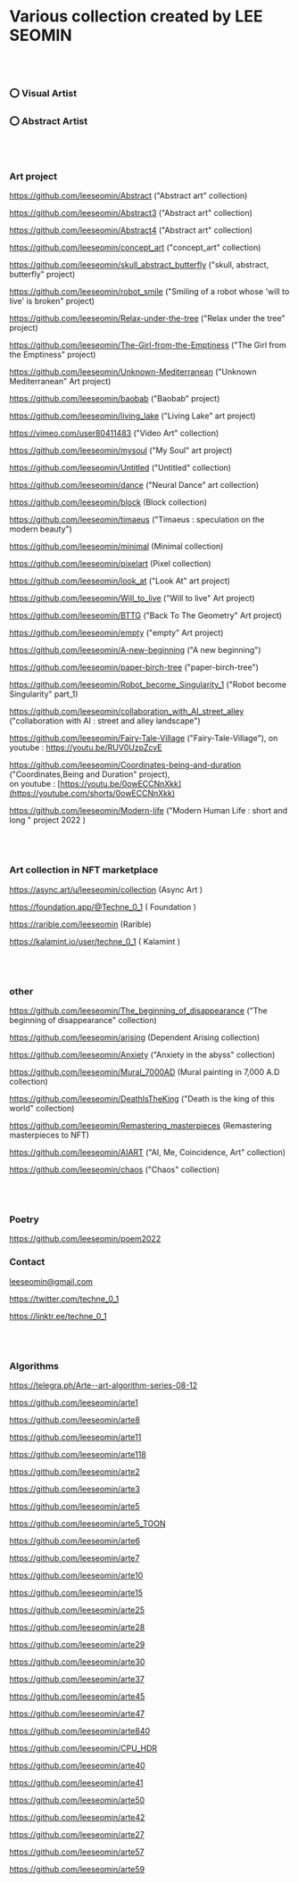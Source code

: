 # Various collection created by LEE SEOMIN



  <br/>  <br/> 
  
 ### :o: Visual Artist
  
 ### :o: Abstract Artist

  <br/>  <br/> 


### Art project


https://github.com/leeseomin/Abstract ("Abstract art" collection)

https://github.com/leeseomin/Abstract3 ("Abstract art" collection)

https://github.com/leeseomin/Abstract4 ("Abstract art" collection)

https://github.com/leeseomin/concept_art  ("concept_art" collection)

https://github.com/leeseomin/skull_abstract_butterfly ("skull, abstract, butterfly"  project) 

https://github.com/leeseomin/robot_smile  ("Smiling of a robot whose 'will to live' is broken" project)
 
https://github.com/leeseomin/Relax-under-the-tree ("Relax under the tree" project)

https://github.com/leeseomin/The-Girl-from-the-Emptiness  ("The Girl from the Emptiness" project)

https://github.com/leeseomin/Unknown-Mediterranean ("Unknown Mediterranean" Art project)

https://github.com/leeseomin/baobab  ("Baobab" project)
 
https://github.com/leeseomin/living_lake ("Living Lake" art project)

https://vimeo.com/user80411483         ("Video Art" collection)

https://github.com/leeseomin/mysoul ("My Soul" art project)

https://github.com/leeseomin/Untitled ("Untitled" collection)

https://github.com/leeseomin/dance ("Neural Dance" art collection) 

https://github.com/leeseomin/block (Block collection)

https://github.com/leeseomin/timaeus  ("Timaeus : speculation on the modern beauty")

https://github.com/leeseomin/minimal (Minimal collection)  

https://github.com/leeseomin/pixelart  (Pixel collection) 


https://github.com/leeseomin/look_at  ("Look At" art project)



https://github.com/leeseomin/Will_to_live ("Will to live" Art project)

https://github.com/leeseomin/BTTG  ("Back To The Geometry" Art project)

https://github.com/leeseomin/empty  ("empty" Art project)

https://github.com/leeseomin/A-new-beginning ("A new beginning")

https://github.com/leeseomin/paper-birch-tree ("paper-birch-tree")

https://github.com/leeseomin/Robot_become_Singularity_1  ("Robot become Singularity" part_1)

https://github.com/leeseomin/collaboration_with_AI_street_alley  ("collaboration with AI : street and alley landscape")

https://github.com/leeseomin/Fairy-Tale-Village  ("Fairy-Tale-Village"), on youtube :  https://youtu.be/RUV0UzpZcvE

https://github.com/leeseomin/Coordinates-being-and-duration   ("Coordinates,Being and Duration" project),  
on youtube :  [https://youtu.be/0owECCNnXkk](https://youtube.com/shorts/0owECCNnXkk)


https://github.com/leeseomin/Modern-life  ("Modern Human Life : short and long " project 2022 )

  <br/>  <br/> 

### Art collection  in NFT marketplace 


https://async.art/u/leeseomin/collection  (Async Art )

https://foundation.app/@Techne_0_1  ( Foundation )

https://rarible.com/leeseomin    (Rarible)

https://kalamint.io/user/techne_0_1   ( Kalamint )



  <br/>  <br/>  



###  other 

https://github.com/leeseomin/The_beginning_of_disappearance ("The beginning of disappearance" collection)


https://github.com/leeseomin/arising  (Dependent Arising collection)

https://github.com/leeseomin/Anxiety ("Anxiety in the abyss" collection)

https://github.com/leeseomin/Mural_7000AD  (Mural painting in 7,000 A.D collection)

https://github.com/leeseomin/DeathIsTheKing ("Death is the king of this world" collection)




https://github.com/leeseomin/Remastering_masterpieces (Remastering masterpieces to NFT)

https://github.com/leeseomin/AIART ("AI, Me, Coincidence, Art" collection)

https://github.com/leeseomin/chaos ("Chaos" collection)

  <br/>  <br/>  
  
  
### Poetry

https://github.com/leeseomin/poem2022  

### Contact 


leeseomin@gmail.com 
 
https://twitter.com/techne_0_1

https://linktr.ee/techne_0_1 



  <br/>  <br/>  

### Algorithms

https://telegra.ph/Arte--art-algorithm-series-08-12 

https://github.com/leeseomin/arte1

https://github.com/leeseomin/arte8

https://github.com/leeseomin/arte11

https://github.com/leeseomin/arte118


https://github.com/leeseomin/arte2

https://github.com/leeseomin/arte3

https://github.com/leeseomin/arte5

https://github.com/leeseomin/arte5_TOON

https://github.com/leeseomin/arte6

https://github.com/leeseomin/arte7


https://github.com/leeseomin/arte10

https://github.com/leeseomin/arte15

https://github.com/leeseomin/arte25

https://github.com/leeseomin/arte28

https://github.com/leeseomin/arte29

https://github.com/leeseomin/arte30

https://github.com/leeseomin/arte37

https://github.com/leeseomin/arte45

https://github.com/leeseomin/arte47

https://github.com/leeseomin/arte840

https://github.com/leeseomin/CPU_HDR 


https://github.com/leeseomin/arte40

https://github.com/leeseomin/arte41

https://github.com/leeseomin/arte50 

https://github.com/leeseomin/arte42


https://github.com/leeseomin/arte27

https://github.com/leeseomin/arte57 

https://github.com/leeseomin/arte59 



